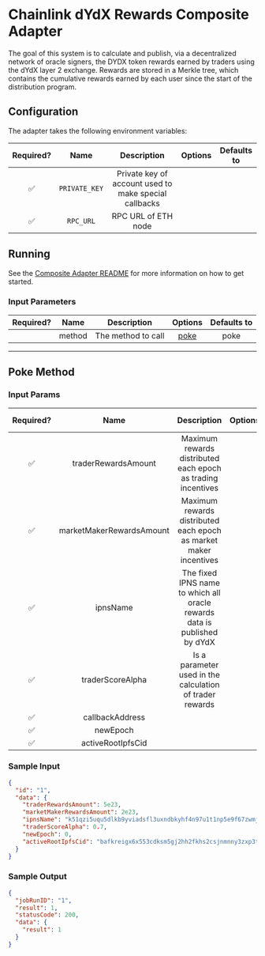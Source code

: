 # Chainlink dYdX Rewards Composite Adapter

The goal of this system is to calculate and publish, via a decentralized network of oracle signers, the DYDX token
rewards earned by traders using the dYdX layer 2 exchange. Rewards are stored in a Merkle tree, which contains the
cumulative rewards earned by each user since the start of the distribution program.

## Configuration

The adapter takes the following environment variables:

| Required? |     Name      |                      Description                      | Options | Defaults to |
| :-------: | :-----------: | :---------------------------------------------------: | :-----: | :---------: |
|    ✅     | `PRIVATE_KEY` | Private key of account used to make special callbacks |         |             |
|    ✅     |   `RPC_URL`   |                  RPC URL of ETH node                  |         |             |

## Running

See the [Composite Adapter README](../README.md) for more information on how to get started.

### Input Parameters

| Required? |  Name  |    Description     |       Options        | Defaults to |
| :-------: | :----: | :----------------: | :------------------: | :---------: |
|           | method | The method to call | [poke](#Poke-Method) |    poke     |

---

## Poke Method

### Input Params

| Required? |           Name           |                                Description                                | Options | Defaults to |
| :-------: | :----------------------: | :-----------------------------------------------------------------------: | :-----: | :---------: |
|    ✅     |   traderRewardsAmount    |       Maximum rewards distributed each epoch as trading incentives        |         |             |
|    ✅     | marketMakerRewardsAmount |     Maximum rewards distributed each epoch as market maker incentives     |         |             |
|    ✅     |         ipnsName         | The fixed IPNS name to which all oracle rewards data is published by dYdX |         |             |
|    ✅     |     traderScoreAlpha     |         Is a parameter used in the calculation of trader rewards          |         |             |
|    ✅     |     callbackAddress      |                                                                           |         |             |
|    ✅     |         newEpoch         |                                                                           |         |             |
|    ✅     |    activeRootIpfsCid     |                                                                           |         |             |

### Sample Input

```json
{
  "id": "1",
  "data": {
    "traderRewardsAmount": 5e23,
    "marketMakerRewardsAmount": 2e23,
    "ipnsName": "k51qzi5uqu5dlkb9yviadsfl3uxndbkyhf4n97u1t1np5e9f67zwmjz6yk9m9k",
    "traderScoreAlpha": 0.7,
    "newEpoch": 0,
    "activeRootIpfsCid": "bafkreigx6x553cdksm5gj2hh2fkhs2csjnmnny3zxp3tcyzevfj3f3ekli"
  }
}
```

### Sample Output

```json
{
  "jobRunID": "1",
  "result": 1,
  "statusCode": 200,
  "data": {
    "result": 1
  }
}
```
